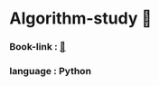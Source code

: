 # Algorithm-study 📖

### Book-link : [🔗](https://shopping.interpark.com/product/productInfo.do?prdNo=7429790776&gclid=Cj0KCQiAlMCOBhCZARIsANLid6bL58hX1O2-FHqI7aFM3zT6b9pIrQM1Su97-BzyPzbP9KVikyCpszEaAvCDEALw_wcB)

### language : Python

